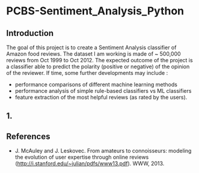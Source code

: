 # PCBS-Sentiment_Analysis_Python

## Introduction 
The goal of this project is to create a Sentiment Analysis classifier of Amazon food reviews. The dataset I am working is made of ~ 500,000 reviews from Oct 1999 to Oct 2012. The expected outcome of the project is a classifier able to predict the polarity (positive or negative) of the opinion of the reviewer.
If time, some further developments may include : 
- performance comparisons of different machine learning methods
- performance analysis of simple rule-based classifiers vs ML classifiers
- feature extraction of the most helpful reviews (as rated by the users). 

## 1. 

## References 
- J. McAuley and J. Leskovec. From amateurs to connoisseurs: modeling the evolution of user expertise through online reviews (http://i.stanford.edu/~julian/pdfs/www13.pdf). WWW, 2013.
